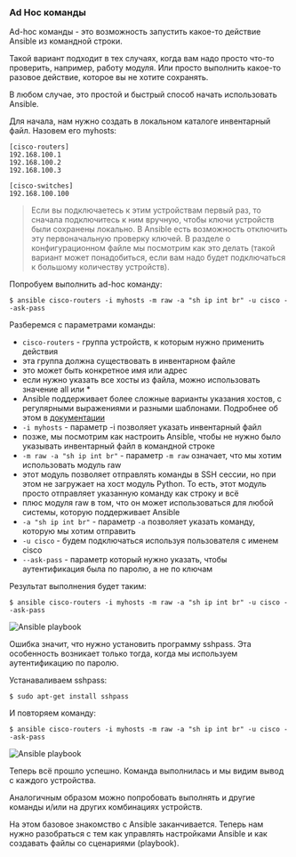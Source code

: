 ### Ad Hoc команды

Ad-hoc команды - это возможность запустить какое-то действие Ansible из командной строки.

Такой вариант подходит в тех случаях, когда вам надо просто что-то проверить, например, работу модуля.
Или просто выполнить какое-то разовое действие, которое вы не хотите сохранять.

В любом случае, это простой и быстрый способ начать использовать Ansible.

Для начала, нам нужно создать в локальном каталоге инвентарный файл. Назовем его myhosts:
```
[cisco-routers]
192.168.100.1
192.168.100.2
192.168.100.3

[cisco-switches]
192.168.100.100
```

> Если вы подключаетесь к этим устройствам первый раз, то сначала подключитесь к ним вручную, чтобы ключи устройств были сохранены локально. В Ansible есть возможность отключить эту первоначальную проверку ключей. В разделе о конфигурационном файле мы посмотрим как это делать (такой вариант может понадобиться, если вам надо будет подключаться к большому количеству устройств).

Попробуем выполнить ad-hoc команду:
```
$ ansible cisco-routers -i myhosts -m raw -a "sh ip int br" -u cisco --ask-pass
```

Разберемся с параметрами команды:
* ```cisco-routers``` - группа устройств, к которым нужно применить действия
 * эта группа должна существовать в инвентарном файле
 * это может быть конкретное имя или адрес
 * если нужно указать все хосты из файла, можно использовать значение all или *
 * Ansible поддерживает более сложные варианты указания хостов, с регулярными выражениями и разными шаблонами. Подробнее об этом в [документации](http://docs.ansible.com/ansible/intro_patterns.html)
* ```-i myhosts``` - параметр -i позволяет указать инвентарный файл
 * позже, мы посмотрим как настроить Ansible, чтобы не нужно было указывать инвентарный файл в командной строке
* ```-m raw -a "sh ip int br"``` - параметр ```-m raw``` означает, что мы хотим использовать модуль raw
 * этот модуль позволяет отправлять команды в SSH сессии, но при этом не загружает на хост модуль Python. То есть, этот модуль просто отправляет указанную команду как строку и всё
 * плюс модуля raw в том, что он может использоваться для любой системы, которую поддерживает Ansible
 * ```-a "sh ip int br"``` - параметр ```-a``` позволяет указать команду, которую мы хотим отправить
* ```-u cisco``` - будем подключаться используя пользователя с именем cisco
* ```--ask-pass``` - параметр который нужно указать, чтобы аутентификация была по паролю, а не по ключам


Результат выполнения будет таким:
```
$ ansible cisco-routers -i myhosts -m raw -a "sh ip int br" -u cisco --ask-pass
```

![Ansible playbook](https://raw.githubusercontent.com/natenka/PyNEng/master/book/chapter15/images/ad-hoc-fail.png)


Ошибка значит, что нужно установить программу sshpass. Эта особенность возникает только тогда, когда мы используем аутентификацию по паролю.

Устанаваливаем sshpass:
```
$ sudo apt-get install sshpass
```

И повторяем команду:
```
$ ansible cisco-routers -i myhosts -m raw -a "sh ip int br" -u cisco --ask-pass
```

![Ansible playbook](https://raw.githubusercontent.com/natenka/PyNEng/master/book/chapter15/images/ad-hoc.png)


Теперь всё прошло успешно. Команда выполнилась и мы видим вывод с каждого устройства.

Аналогичным образом можно попробовать выполнять и другие команды и/или на других комбинациях устройств.

На этом базовое знакомство с Ansible заканчивается. Теперь нам нужно разобраться с тем как управлять настройками Ansible и как создавать файлы со сценариями (playbook).
